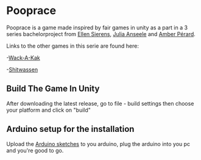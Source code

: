# Pooprace
Pooprace is a game made inspired by fair games in unity as a part in a 3 series bachelorproject from [Ellen Sierens](https://www.sierensellen.be/ "Ellen Sierens Portfolio"), [Julia Anseele](https://juliaanseele.myportfolio.com/ "Julia Anseele Protfolio") and [Amber Pérard](http://amberperard-devine.be/ "Amber Perard Portfolio"). 

Links to the other games in this serie are found here:

-[Wack-A-Kak](https://github.com/Moongirl1207/Wack-A-Kak)

-[Shitwassen](https://github.com/Moongirl1207/Shitwassen)

## Build The Game In Unity
After downloading the latest release, go to file -  build settings then choose your platform and click on "build"


## Arduino setup for the installation
Upload the [Arduino sketches](https://github.com/Moongirl1207/Pooprace/tree/develop/arduino) to you arduino, plug the arduino into you pc and you're good to go.
